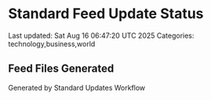 # Standard Feed Update Status
Last updated: Sat Aug 16 06:47:20 UTC 2025
Categories: technology,business,world

## Feed Files Generated

Generated by Standard Updates Workflow
